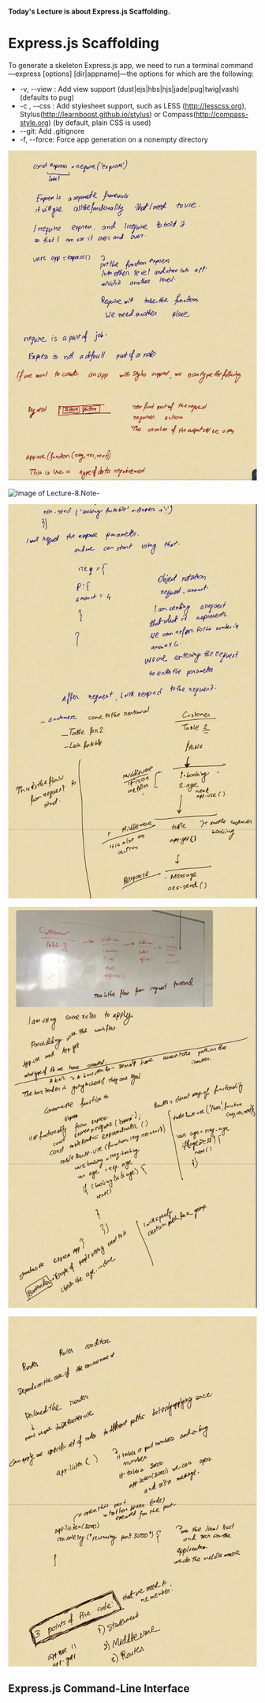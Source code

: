 **Today's Lecture is about Express.js Scaffolding.**

# Express.js Scaffolding
To generate a skeleton Express.js app, we need to run a terminal command—express [options] [dir|appname]—the options for which are the following:
* -v, --view <engine>: Add view support (dust|ejs|hbs|hjs|jade|pug|twig|vash) (defaults to pug)
* -c <engine>, --css <engine>: Add stylesheet <engine> support, such as LESS (http://lesscss.org), Stylus(http://learnboost.github.io/stylus) or Compass(http://compass-style.org) (by default, plain CSS is used)
* --git: Add .gitignore
* -f, --force: Force app generation on a nonempty directory

![Image of Lecture-8.Note-1](1_image.jpg)

![Image of Lecture-8.Note-](2_image.jpg)

![Image of Lecture-8.Note-3](3_image.jpg)

![Image of Lecture-8.Note-4](4_image.jpg)

![Image of Lecture-8.Note-5](5_image.jpg)

## Express.js Command-Line Interface
